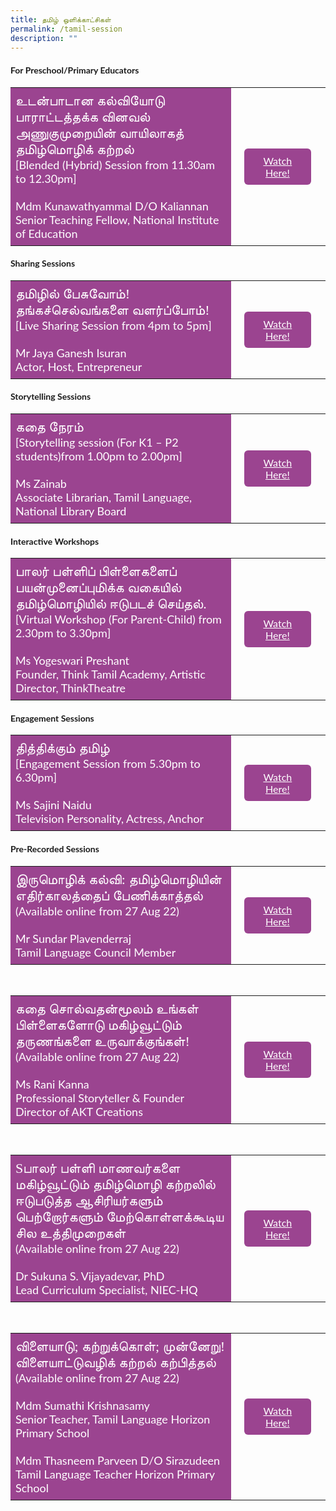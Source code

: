 ```yaml
---
title: தமிழ் ஒளிக்காட்சிகள்
permalink: /tamil-session
description: ""
---
```

<html>
<head>
<style>
	.btn1{
	font-size: 16px;
    font-family: Lato,sans-serif;
    background-color: #9b4490;
    padding: 10px 13px;
    margin: -5px 13px;
    border-radius: 6px;
    width: 60%;
    text-align: center;
	display:block;
	}
	 .btn1:hover {
background-color: lightgrey;!important;
}
.content a {
margin-bottom:0rem;
text-decoration:none;
}
	@media only screen and (max-width: 600px) {
	.btn1 {
	  width:74%
	}
}
</style>
</head>
<body>
	<h4 style="font-family:Lato,sans-serif;"><b>For Preschool/Primary Educators </b></h4>
  <table style="border-collapse: collapse;
  width: 100%;">
  <tr>
    <td style="border: none; width: 70%;
  text-align: left;padding: 8px;background-color:#9b4490;color:#fff;font-family:Anjal InaiMathi;font-size:22px;">உடன்பாடான கல்வியோடு பாராட்டத்தக்க வினவல் அணுகுமுறையின் வாயிலாகத் தமிழ்மொழிக் கற்றல்<br/>
 <span style="font-family: Lato,Sans-Serif; font-size: 18px"> [Blended (Hybrid) Session from 11.30am to 12.30pm]<br/><br/>
Mdm Kunawathyammal D/O Kaliannan <br/>
   Senior Teaching Fellow, National Institute of Education
</span></td>
    <td style="border: none;
  text-align: left;padding: 8px;width: 30%;">
 <a href="/Mrs-Kunawathy-Nallathambi" class="btn1" style="color:#fff;font-family:Lato,sans-serif;">Watch Here!</a></td>
    </tr>
</table>
	<h4 style="font-family:Lato,sans-serif;"><b>Sharing Sessions</b></h4>
<table style="border-collapse: collapse;
  width: 100%;">
  <tr>
    <td style="border: none; width: 70%;
  text-align: left;padding: 8px;background-color:#9b4490;color:#fff;font-family:Anjal InaiMathi;font-size:22px;">தமிழில் பேசுவோம்! தங்கச்செல்வங்களை வளர்ப்போம்! <br/>
  <span style="font-family: Lato,Sans-Serif; font-size: 18px;">[Live Sharing Session from 4pm to 5pm]<br/><br/>
Mr Jaya Ganesh Isuran<br/>
		Actor, Host, Entrepreneur </span> <br/>
        </td>
    <td style="border: none;
  text-align: left;padding: 8px;width: 30%;">
 <a href="/Mr-Jaya-Ganesh-Isuran" class="btn1" style="color:#fff;font-family:Lato,sans-serif;">Watch Here!</a>
</td>
    </tr>
</table>
	<h4 style="font-family:Lato,sans-serif;"><b>Storytelling Sessions</b></h4>
<table style="border-collapse: collapse;
  width: 100%;">
  <tr>
    <td style="border: none; width: 70%;
  text-align: left;padding: 8px;background-color:#9b4490;color:#fff;font-family:Anjal InaiMathi;font-size:22px;">கதை நேரம்<br/>
  <span style="font-family: Lato,Sans-Serif; font-size: 18px;">[Storytelling session (For K1 – P2 students)from 1.00pm to 2.00pm]<br/><br/>
   Ms Zainab <br/>
		Associate Librarian, Tamil Language, National Library Board </span></td>
    <td style="border: none;
  text-align: left;padding: 8px;width: 30%;">
 <a href="/Ms-Zainab" class="btn1" style="color:#fff;font-family:Lato,sans-serif;">Watch Here!</a>
</td>
    </tr>
</table>
	<h4 style="font-family:Lato,sans-serif;"><b>Interactive Workshops</b></h4>
<table style="border-collapse: collapse;
  width: 100%;">
  <tr>
    <td style="border: none; width: 70%;
  text-align: left;padding: 8px;background-color:#9b4490;color:#fff;font-family:Anjal InaiMathi;font-size:22px;">பாலர் பள்ளிப் பிள்ளைகளைப் பயன்முனைப்புமிக்க வகையில் தமிழ்மொழியில் ஈடுபடச் செய்தல்.<br/>
 <span style="font-family: Lato,Sans-Serif; font-size: 18px;"> [Virtual Workshop (For Parent-Child) from 2.30pm to 3.30pm]<br/><br/>
Ms Yogeswari Preshant <br/>
	Founder, Think Tamil Academy, Artistic Director, ThinkTheatre
 </span></td>
    <td style="border: none;
  text-align: left;padding: 8px;width: 30%;">
 <a href="/Ms-Yogeswari-Preshant" class="btn1" style="color:#fff;font-family:Lato,sans-serif;">Watch Here!</a>
</td>
    </tr>
</table>
	<h4 style="font-family:Lato,sans-serif;"><b>Engagement Sessions</b></h4>
<table style="border-collapse: collapse;
  width: 100%;">
  <tr>
    <td style="border: none; width: 70%;
  text-align: left;padding: 8px;background-color:#9b4490;color:#fff;font-family:Anjal InaiMathi;font-size:22px;">தித்திக்கும் தமிழ் <br/>
 <span style="font-family: Lato,Sans-Serif; font-size: 18px;"> [Engagement Session from 5.30pm to 6.30pm]<br/><br/>
Ms Sajini Naidu <br/>
		Television Personality, Actress, Anchor
			</span></td>
    <td style="border: none;
  text-align: left;padding: 8px;width: 30%;">
 <a href="/Ms-Sajini-Naidu" class="btn1" style="color:#fff;font-family:Lato,sans-serif;">Watch Here!</a>
 </td>
    </tr>
</table>
	<h4 style="font-family:Lato,sans-serif;"><b>Pre-Recorded Sessions</b></h4>
<table style="border-collapse: collapse;
  width: 100%;">
  <tr>
    <td style="border: none; width: 70%;
  text-align: left;padding: 8px;background-color:#9b4490;color:#fff;font-family:Anjal InaiMathi;font-size:22px;">இருமொழிக் கல்வி: தமிழ்மொழியின் எதிர்காலத்தைப் பேணிக்காத்தல்<br/>
<span style="font-family: Lato,Sans-Serif; font-size: 18px;"> (Available online from 27 Aug 22) <br/><br/>
Mr Sundar Plavenderraj<br/>
		Tamil Language Council Member
			</span></td>
    <td style="border: none;
  text-align: left;padding: 8px;width: 30%;">
 <a href="/Mr-Sundar-Plavenderraj" class="btn1" style="color:#fff;font-family:Lato,sans-serif;">Watch Here!</a>
</td>
    </tr>
</table>
<br/>
<table style="border-collapse: collapse;
  width: 100%;">
  <tr>
    <td style="border: none; width: 70%;
  text-align: left;padding: 8px;background-color:#9b4490;color:#fff;font-family:Anjal InaiMathi;font-size:22px;">கதை சொல்வதன்மூலம் உங்கள் பிள்ளைகளோடு மகிழ்வூட்டும் தருணங்களை உருவாக்குங்கள்!  <br/>
 <span style="font-family: Lato,Sans-Serif; font-size: 18px;"> (Available online from 27 Aug 22)<br/><br/>
Ms Rani Kanna <br/>
		Professional Storyteller & Founder Director of AKT Creations
			</span>  </td>
    <td style="border: none;
  text-align: left;padding: 8px;width: 30%;">
 <a href="/Ms-Rani-Kanna" class="btn1" style="color:#fff;font-family:Lato,sans-serif;">Watch Here!</a>
</td>
    </tr>
</table>
<br/>
<table style="border-collapse: collapse;
  width: 100%;">
  <tr>
    <td style="border: none; width: 70%;
  text-align: left;padding: 8px;background-color:#9b4490;color:#fff;font-family:Anjal InaiMathi;font-size:22px;">Sபாலர் பள்ளி மாணவர்களை மகிழ்வூட்டும் தமிழ்மொழி கற்றலில் ஈடுபடுத்த ஆசிரியர்களும் பெற்றோர்களும் மேற்கொள்ளக்கூடிய சில உத்திமுறைகள் <br/>
 <span style="font-family: Lato,Sans-Serif; font-size: 18px;"> (Available online from 27 Aug 22) <br/><br/>
Dr Sukuna S. Vijayadevar, PhD <br/>
	 Lead Curriculum Specialist, NIEC-HQ</span></td>
    <td style="border: none;
  text-align: left;padding: 8px;width: 30%;">
 <a href="/Dr-Sukuna-S-Vijayadevar" class="btn1" style="color:#fff;font-family:Lato,sans-serif;">Watch Here!</a>
</td>
    </tr>
</table>
<br/>
<table style="border-collapse: collapse;width: 100%;">
  <tr>
    <td style="border: none; width: 70%;
  text-align: left;padding: 8px;background-color:#9b4490;color:#fff;font-family:Anjal InaiMathi;font-size:22px;">விளையாடு; கற்றுக்கொள்; முன்னேறு!
<br/>
விளையாட்டுவழிக் கற்றல் கற்பித்தல்
<br/>
 <span style="font-family: Lato,Sans-Serif; font-size: 18px;"> (Available online from 27 Aug 22) <br/>
  <br/>
Mdm Sumathi Krishnasamy <br/>
		Senior Teacher, Tamil Language 
Horizon Primary School <br/>
        <br/>
      Mdm Thasneem Parveen D/O Sirazudeen<br/>
		Tamil Language Teacher 
	 Horizon Primary School </span></td>
    <td style="border: none;
  text-align: left;padding: 8px;width: 30%;">
 <a href="/Mdm-Sumathi-Krishnasamy-And-Mdm-Thasneem-Parveen" class="btn1" style="color:#fff;font-family:Lato,sans-serif;">Watch Here!</a>
</td>
    </tr></table>
</body>
</html>